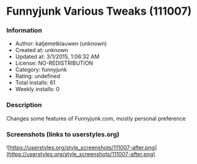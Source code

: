 # Funnyjunk Various Tweaks (111007)

### Information
- Author: katjemetklauwen (unknown)
- Created at: unknown
- Updated at: 3/1/2015, 1:06:32 AM
- License: NO-REDISTRIBUTION
- Category: funnyjunk
- Rating: undefined
- Total installs: 61
- Weekly installs: 0


### Description
Changes some features of Funnyjunk.com, mostly personal preference


### Screenshots (links to userstyles.org)
![https://userstyles.org/style_screenshots/111007-after.png](https://userstyles.org/style_screenshots/111007-after.png)


